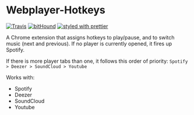 # Webplayer-Hotkeys
[![Travis](https://img.shields.io/travis/GabrielDuarteM/Webplayer-Hotkeys/master.svg)](https://travis-ci.org/GabrielDuarteM/Webplayer-Hotkeys)
[![bitHound](https://img.shields.io/bithound/dependencies/github/GabrielDuarteM/Webplayer-Hotkeys.svg)](https://www.bithound.io/github/GabrielDuarteM/Webplayer-Hotkeys/master/dependencies/npm)
[![styled with prettier](https://img.shields.io/badge/styled_with-prettier-ff69b4.svg)](https://github.com/prettier/prettier)

A Chrome extension that assigns hotkeys to play/pause, and to switch music (next and previous). If no player is currently opened, it fires up Spotify.

If there is more player tabs than one, it follows this order of priority: `Spotify > Deezer > SoundCloud > Youtube`

Works with:
* Spotify
* Deezer
* SoundCloud
* Youtube
